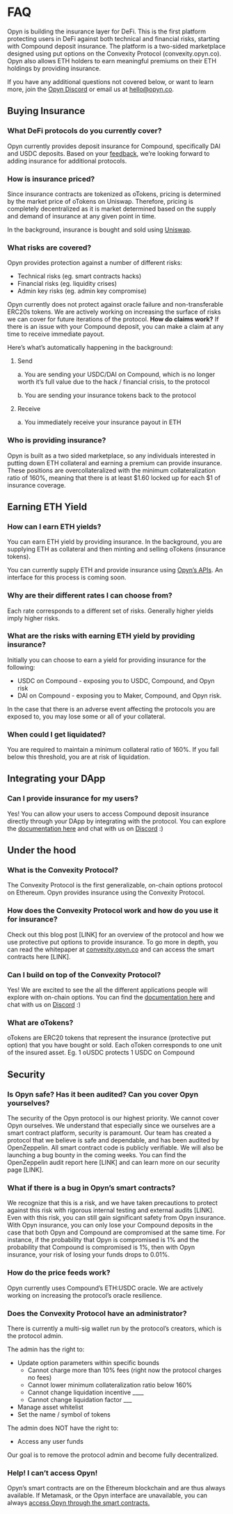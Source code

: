 # FAQ

Opyn is building the insurance layer for DeFi. This is the first platform protecting users in DeFi against both technical and financial risks, starting with Compound deposit insurance. The platform is a two-sided marketplace designed using put options on the Convexity Protocol \(convexity.opyn.co\). Opyn also allows ETH holders to earn meaningful premiums on their ETH holdings by providing insurance.

  
If you have any additional questions not covered below, or want to learn more, join the [Opyn Discord](https://discord.gg/2NFdXaE) or email us at [hello@opyn.co](mailto:hello@opyn.co).

## Buying Insurance

### **What DeFi protocols do you currently cover?** 

Opyn currently provides deposit insurance for Compound, specifically DAI and USDC deposits. Based on your [feedback](mailto:hello@opyn.co), we’re looking forward to adding insurance for additional protocols.

### **How is insurance priced?** 

Since insurance contracts are tokenized as oTokens, pricing is determined by the market price of oTokens on Uniswap. Therefore, pricing is completely decentralized as it is market determined based on the supply and demand of insurance at any given point in time.

In the background, insurance is bought and sold using [Uniswap](https://uniswap.exchange/). 

### **What risks are covered?**  

Opyn provides protection against a number of different risks:

* Technical risks \(eg. smart contracts hacks\)
* Financial risks \(eg. liquidity crises\)
* Admin key risks \(eg. admin key compromise\)

Opyn currently does not protect against oracle failure and non-transferable ERC20s tokens. We are actively working on increasing the surface of risks we can cover for future iterations of the protocol. **How do claims work?** If there is an issue with your Compound deposit, you can make a claim at any time to receive immediate payout.

Here’s what’s automatically happening in the background: 

1. Send 

   a. You are sending your USDC/DAI on Compound, which is no longer worth it’s full value due to the hack / financial crisis, to the protocol 

   b. You are sending your insurance tokens back to the protocol 

2. Receive 

   a. You immediately receive your insurance payout in ETH  

### **Who is providing insurance?**  

Opyn is built as a two sided marketplace, so any individuals interested in putting down ETH collateral and earning a premium can provide insurance. These positions are overcollateralized with the minimum collateralization ratio of 160%, meaning that there is at least $1.60 locked up for each $1 of insurance coverage. 

## Earning ETH Yield 

### **How can I earn ETH yields?** 

You can earn ETH yield by providing insurance. In the background, you are supplying ETH as collateral and then minting and selling oTokens \(insurance tokens\). 

You can currently supply ETH and provide insurance using [Opyn’s APIs](https://opyn.gitbook.io/opyn/). An interface for this process is coming soon.

### **Why are their different rates I can choose from?** 

Each rate corresponds to a different set of risks. Generally higher yields imply higher risks.

### **What are the risks with earning ETH yield by providing insurance?** 

Initially you can choose to earn a yield for providing insurance for the following: 

* USDC on Compound - exposing you to USDC, Compound, and Opyn risk 
* DAI on Compound - exposing you to Maker, Compound, and Opyn risk. 

In the case that there is an adverse event affecting the protocols you are exposed to, you may lose some or all of your collateral. 

### **When could I get liquidated?** 

You are required to maintain a minimum collateral ratio of 160%. If you fall below this threshold, you are at risk of liquidation.

## Integrating your DApp 

### Can I provide insurance for my users? 

Yes! You can allow your users to access Compound deposit insurance directly through your DApp by integrating with the protocol. You can explore the [documentation here](https://opyn.gitbook.io/opyn/insurance-integrations/insurance-buyer-integrations) and chat with us on [Discord](https://discord.gg/2NFdXaE) :\) 

## Under the hood 

### What is the Convexity Protocol? 

The Convexity Protocol is the first generalizable, on-chain options protocol on Ethereum. Opyn provides insurance using the Convexity Protocol. 

### How does the Convexity Protocol work and how do you use it for insurance? 

Check out this blog post \[LINK\] for an overview of the protocol and how we use protective put options to provide insurance. To go more in depth, you can read the whitepaper at [convexity.opyn.co](http://convexity.opyn.co/) and can access the smart contracts here \[LINK\]. 

### Can I build on top of the Convexity Protocol? 

Yes! We are excited to see the all the different applications people will explore with on-chain options. You can find the [documentation here](https://opyn.gitbook.io/opyn/) and chat with us on [Discord](https://discord.gg/2NFdXaE) :\) 

### What are oTokens? 

oTokens are ERC20 tokens that represent the insurance \(protective put option\) that you have bought or sold. Each oToken corresponds to one unit of the insured asset. Eg. 1 oUSDC protects 1 USDC on Compound 

## Security 

### Is Opyn safe? Has it been audited? Can you cover Opyn yourselves? 

The security of the Opyn protocol is our highest priority. We cannot cover Opyn ourselves. We understand that especially since we ourselves are a smart contract platform, security is paramount. Our team has created a protocol that we believe is safe and dependable, and has been audited by OpenZeppelin. All smart contract code is publicly verifiable. We will also be launching a bug bounty in the coming weeks. You can find the OpenZeppelin audit report here \[LINK\] and can learn more on our security page \[LINK\]. 

### What if there is a bug in Opyn’s smart contracts? 

We recognize that this is a risk, and we have taken  precautions to protect against this risk with rigorous internal testing and external audits \[LINK\].   
Even with this risk, you can still gain significant safety from Opyn insurance. With Opyn insurance, you can only lose your Compound deposits in the case that both Opyn and Compound are compromised at the same time. For instance, if the probability that Opyn is compromised is 1% and the probability that Compound is compromised is 1%, then with Opyn insurance, your risk of losing your funds drops to 0.01%. 

### How do the price feeds work? 

Opyn currently uses Compound’s ETH:USDC oracle. We are actively working on increasing the protocol’s oracle resilience. 

### Does the Convexity Protocol have an administrator? 

There is currently a multi-sig wallet run by the protocol’s creators, which is the protocol admin. 

The admin has the right to:

* Update option parameters within specific bounds 
  * Cannot charge more than 10% fees \(right now the protocol charges no fees\) 
  * Cannot lower minimum collateralization ratio below 160%
  * Cannot change liquidation incentive \_\_\_\_ 
  * Cannot change liquidation factor \_\_\_ 
* Manage asset whitelist 
* Set the name / symbol of tokens 

The admin does NOT have the right to:

* Access any user funds 

Our goal is to remove the protocol admin and become fully decentralized. 

### Help! I can’t access Opyn! 

Opyn’s smart contracts are on the Ethereum blockchain and are thus always available. If Metamask, or the Opyn interface are unavailable, you can always [access Opyn through the smart contracts. ](https://opyn.gitbook.io/opyn/abis-smart-contract-addresses)

